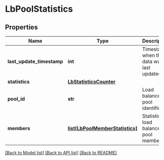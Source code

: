 # LbPoolStatistics

## Properties
Name | Type | Description | Notes
------------ | ------------- | ------------- | -------------
**last_update_timestamp** | **int** | Timestamp when the data was last updated | [optional] 
**statistics** | [**LbStatisticsCounter**](LbStatisticsCounter.md) |  | 
**pool_id** | **str** | Load balancer pool identifier | 
**members** | [**list[LbPoolMemberStatistics]**](LbPoolMemberStatistics.md) | Statistics of load balancer pool members | [optional] 

[[Back to Model list]](../README.md#documentation-for-models) [[Back to API list]](../README.md#documentation-for-api-endpoints) [[Back to README]](../README.md)

